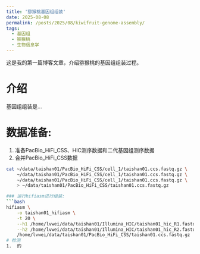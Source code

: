 ```yaml
---
title: '猕猴桃基因组组装'
date: 2025-08-08
permalink: /posts/2025/08/kiwifruit-genome-assembly/
tags:
  - 基因组
  - 猕猴桃
  - 生物信息学
---
```


这是我的第一篇博客文章，介绍猕猴桃的基因组组装过程。

# 介绍

基因组组装是...


# 数据准备:

1.  准备PacBio_HiFi_CSS、HIC测序数据和二代基因组测序数据
2.  合并PacBio_HiFi_CSS数据
```bash
cat ~/data/taishan01/PacBio_HiFi_CSS/cell_1/taishan01.ccs.fastq.gz \
    ~/data/taishan01/PacBio_HiFi_CSS/cell_1/taishan01.ccs.fastq.gz \
    ~/data/taishan01/PacBio_HiFi_CSS/cell_1/taishan01.ccs.fastq.gz \
    > ~/data/taishan01/PacBio_HiFi_CSS/taishan01.ccs.fastq.gz

### 运行hifiasm进行组装:
```bash
hifiasm \
    -o taishan01_hifiasm \
    -t 20 \
    --h1 /home/lvwei/data/taishan01/Illumina_HIC/taishan01_hic_R1.fastq.gz \
    --h2 /home/lvwei/data/taishan01/Illumina_HIC/taishan01_hic_R2.fastq.gz \
    /home/lvwei/data/taishan01/PacBio_HiFi_CSS/taishan01.ccs.fastq.gz
# 检测
1.  的